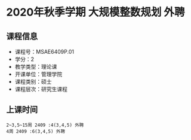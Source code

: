 # 2020年秋季学期 大规模整数规划 外聘






## 课程信息

- 课程号：MSAE6409P.01
- 学分：2
- 教学类型：理论课
- 开课单位：管理学院
- 课程类别：硕士
- 课程层次：研究生课程

## 上课时间

```
2~3,5~15周 2409 :4(3,4,5) 外聘
4周 2409 :6(3,4,5) 外聘
```

